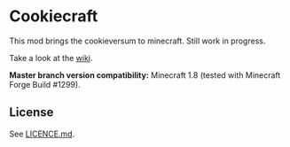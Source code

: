 # Cookiecraft

This mod brings the cookieversum to minecraft. Still work in progress.

Take a look at the [wiki](https://github.com/maxikg/CookieCraft/wiki).

**Master branch version compatibility:** Minecraft 1.8 (tested with Minecraft Forge Build #1299).

## License

See [LICENCE.md](./LICENCE.md).